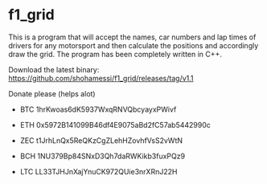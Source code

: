 # f1_grid
This is a program that will accept the names, car numbers and lap times of drivers for any motorsport and then calculate the positions and accordingly draw the grid.
The program has been completely written in C++.

Download the latest binary: https://github.com/shohamessi/f1_grid/releases/tag/v1.1


Donate please (helps alot)

- BTC 1hrKwoas6dK5937WxqRNVQbcyayxPWivf

- ETH 0x5972B141099B46df4E9075aBd2fC57ab5442990c

- ZEC t1JrhLnQx5ReQKzCgZLehHZovhfVsS2vWtN

- BCH 1NU379Bp84SNxD3Qh7daRWKikb3fuxPQz9

- LTC LL33TJHJnXajYnuCK972QUie3nrXRnJ22H
